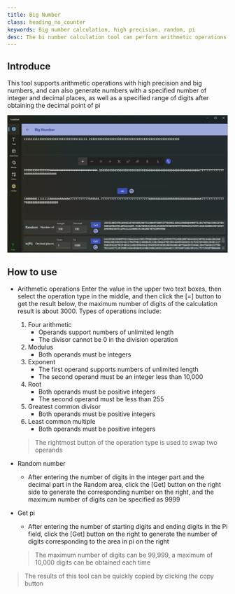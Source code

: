 ```yaml
---
title: Big Number
class: heading_no_counter
keywords: Big number calculation, high precision, random, pi
desc: The bi number calculation tool can perform arithmetic operations with high precision and big numbers, as well as generate random numbers and obtain the specified number of decimal places of pi
---
```


## Introduce

This tool supports arithmetic operations with high precision and big numbers, and can also generate numbers with a specified number of integer and decimal places, as well as a specified range of digits after obtaining the decimal point of pi

![](../../assets/images/ToolsSet/TSNBigNumber.png)

## How to use

* Arithmetic operations
  Enter the value in the upper two text boxes, then select the operation type in the middle, and then click the [=] button to get the result below, the maximum number of digits of the calculation result is about 3000. Types of operations include:
  1. Four arithmetic
     * Operands support numbers of unlimited length 
     * The divisor cannot be 0 in the division operation
  2. Modulus
     * Both operands must be integers 
  3. Exponent
     * The first operand supports numbers of unlimited length 
     * The second operand must be an integer less than 10,000
  4. Root
     * Both operands must be positive integers 
     * The second operand must be less than 255
  5. Greatest common divisor
     * Both operands must be positive integers 
  6. Least common multiple
     * Both operands must be positive integers 
  > The rightmost button of the operation type is used to swap two operands

* Random number
  * After entering the number of digits in the integer part and the decimal part in the Random area, click the [Get] button on the right side to generate the corresponding number on the right, and the maximum number of digits can be specified as 9999
* Get pi
  * After entering the number of starting digits and ending digits in the Pi field, click the [Get] button on the right to generate the number of digits corresponding to the area in pi on the right
  > The maximum number of digits can be 99,999, a maximum of 10,000 digits can be obtained each time

> The results of this tool can be quickly copied by clicking the copy button